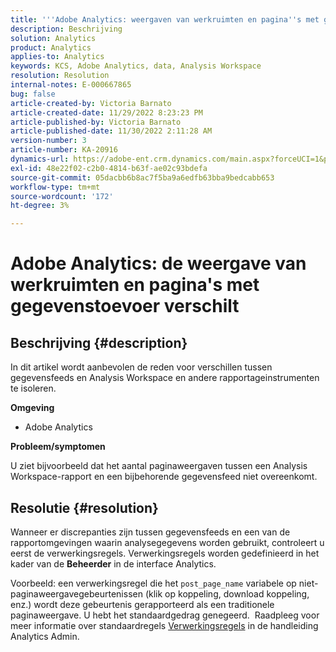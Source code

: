 ```yaml
---
title: '''Adobe Analytics: weergaven van werkruimten en pagina''s met gegevenstoevoer verschillen'''
description: Beschrijving
solution: Analytics
product: Analytics
applies-to: Analytics
keywords: KCS, Adobe Analytics, data, Analysis Workspace
resolution: Resolution
internal-notes: E-000667865
bug: false
article-created-by: Victoria Barnato
article-created-date: 11/29/2022 8:23:23 PM
article-published-by: Victoria Barnato
article-published-date: 11/30/2022 2:11:28 AM
version-number: 3
article-number: KA-20916
dynamics-url: https://adobe-ent.crm.dynamics.com/main.aspx?forceUCI=1&pagetype=entityrecord&etn=knowledgearticle&id=ca851ba9-2370-ed11-9561-6045bd006a22
exl-id: 48e22f02-c2b0-4814-b63f-ae02c93bdefa
source-git-commit: 05dacbb6b8ac7f5ba9a6edfb63bba9bedcabb653
workflow-type: tm+mt
source-wordcount: '172'
ht-degree: 3%

---
```


# Adobe Analytics: de weergave van werkruimten en pagina&#39;s met gegevenstoevoer verschilt

## Beschrijving {#description}


In dit artikel wordt aanbevolen de reden voor verschillen tussen gegevensfeeds en Analysis Workspace en andere rapportageinstrumenten te isoleren.

<b>Omgeving</b>

- Adobe Analytics


<b>Probleem/symptomen</b>


U ziet bijvoorbeeld dat het aantal paginaweergaven tussen een Analysis Workspace-rapport en een bijbehorende gegevensfeed niet overeenkomt.




## Resolutie {#resolution}


Wanneer er discrepanties zijn tussen gegevensfeeds en een van de rapportomgevingen waarin analysegegevens worden gebruikt, controleert u eerst de verwerkingsregels. Verwerkingsregels worden gedefinieerd in het kader van de <b>Beheerder</b> in de interface Analytics.

Voorbeeld: een verwerkingsregel die het `post_page_name` variabele op niet-paginaweergavegebeurtenissen (klik op koppeling, download koppeling, enz.) wordt deze gebeurtenis gerapporteerd als een traditionele paginaweergave. U hebt het standaardgedrag genegeerd.  Raadpleeg voor meer informatie over standaardregels [Verwerkingsregels](https://experienceleague.adobe.com/docs/analytics/admin/admin-tools/processing-rules/processing-rules-configuration/processing-rules-about.html?lang=en) in de handleiding Analytics Admin.
